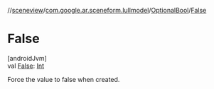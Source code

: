 //[sceneview](../../../index.md)/[com.google.ar.sceneform.lullmodel](../index.md)/[OptionalBool](index.md)/[False](-false.md)

# False

[androidJvm]\
val [False](-false.md): [Int](https://kotlinlang.org/api/latest/jvm/stdlib/kotlin/-int/index.html)

Force the value to false when created.
